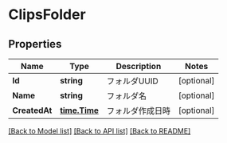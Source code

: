 # ClipsFolder

## Properties

Name | Type | Description | Notes
------------ | ------------- | ------------- | -------------
**Id** | **string** | フォルダUUID | [optional] 
**Name** | **string** | フォルダ名 | [optional] 
**CreatedAt** | [**time.Time**](time.Time.md) | フォルダ作成日時 | [optional] 

[[Back to Model list]](../README.md#documentation-for-models) [[Back to API list]](../README.md#documentation-for-api-endpoints) [[Back to README]](../README.md)


